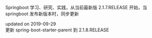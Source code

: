 Springboot 学习、研究、实践，从当前最新版 2.1.7.RELEASE 开始，当 springboot 发布新版本时，同步更新

updated on 2019-09-29  
更新 spring-boot-starter-parent 到 2.1.8.RELEASE
